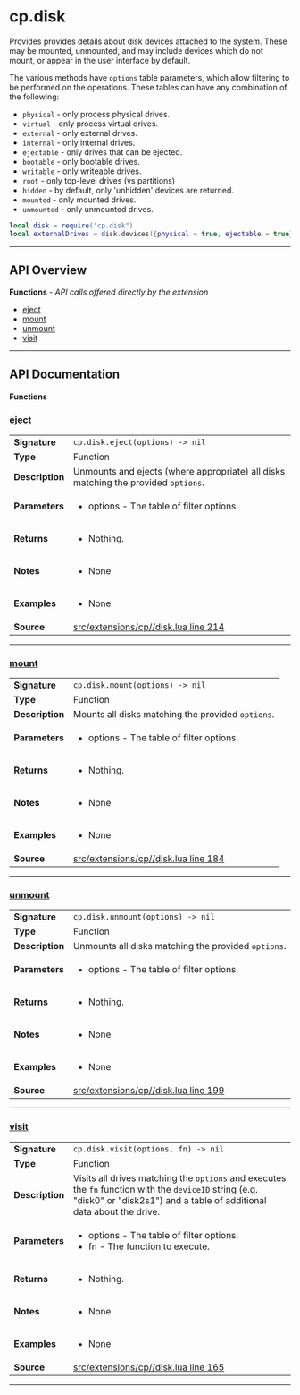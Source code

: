 # cp.disk

Provides provides details about disk devices attached to the system.
These may be mounted, unmounted, and may include devices which do not
mount, or appear in the user interface by default.

The various methods have `options` table parameters, which allow filtering
to be performed on the operations. These tables can have any combination of
the following:

 * `physical`        - only process physical drives.
 * `virtual`         - only process virtual drives.
 * `external`        - only external drives.
 * `internal`        - only internal drives.
 * `ejectable`       - only drives that can be ejected.
 * `bootable`        - only bootable drives.
 * `writable`        - only writeable drives.
 * `root`            - only top-level drives (vs partitions)
 * `hidden`          - by default, only 'unhidden' devices are returned.
 * `mounted`         - only mounted drives.
 * `unmounted`       - only unmounted drives.

```lua
local disk = require("cp.disk")
local externalDrives = disk.devices({physical = true, ejectable = true})
```

---

## API Overview
**Functions** - _API calls offered directly by the extension_
 * [eject](#eject)
 * [mount](#mount)
 * [unmount](#unmount)
 * [visit](#visit)


---

## API Documentation

#### Functions


### [eject](#eject)

|                                             |                                                                                     |
| --------------------------------------------|-------------------------------------------------------------------------------------|
| **Signature**                               | `cp.disk.eject(options) -> nil`                                                                    |
| **Type**                                    | Function                                                                     |
| **Description**                             | Unmounts and ejects (where appropriate) all disks matching the provided `options`.                                                                     |
| **Parameters**                              | <ul><li>options   - The table of filter options.</li></ul> |
| **Returns**                                 | <ul><li>Nothing.</li></ul>          |
| **Notes**                                   | <ul><li>None</li></ul> |
| **Examples**                                | <ul><li>None</li></ul> |
| **Source**                                  | [src/extensions/cp//disk.lua line 214](https://github.com/CommandPost/CommandPost/blob/develop/src/extensions/cp//disk.lua#L214) |

---


### [mount](#mount)

|                                             |                                                                                     |
| --------------------------------------------|-------------------------------------------------------------------------------------|
| **Signature**                               | `cp.disk.mount(options) -> nil`                                                                    |
| **Type**                                    | Function                                                                     |
| **Description**                             | Mounts all disks matching the provided `options`.                                                                     |
| **Parameters**                              | <ul><li>options   - The table of filter options.</li></ul> |
| **Returns**                                 | <ul><li>Nothing.</li></ul>          |
| **Notes**                                   | <ul><li>None</li></ul> |
| **Examples**                                | <ul><li>None</li></ul> |
| **Source**                                  | [src/extensions/cp//disk.lua line 184](https://github.com/CommandPost/CommandPost/blob/develop/src/extensions/cp//disk.lua#L184) |

---


### [unmount](#unmount)

|                                             |                                                                                     |
| --------------------------------------------|-------------------------------------------------------------------------------------|
| **Signature**                               | `cp.disk.unmount(options) -> nil`                                                                    |
| **Type**                                    | Function                                                                     |
| **Description**                             | Unmounts all disks matching the provided `options`.                                                                     |
| **Parameters**                              | <ul><li>options   - The table of filter options.</li></ul> |
| **Returns**                                 | <ul><li>Nothing.</li></ul>          |
| **Notes**                                   | <ul><li>None</li></ul> |
| **Examples**                                | <ul><li>None</li></ul> |
| **Source**                                  | [src/extensions/cp//disk.lua line 199](https://github.com/CommandPost/CommandPost/blob/develop/src/extensions/cp//disk.lua#L199) |

---


### [visit](#visit)

|                                             |                                                                                     |
| --------------------------------------------|-------------------------------------------------------------------------------------|
| **Signature**                               | `cp.disk.visit(options, fn) -> nil`                                                                    |
| **Type**                                    | Function                                                                     |
| **Description**                             | Visits all drives matching the `options` and executes the `fn` function with the `deviceID` string (e.g. "disk0" or "disk2s1") and a table of additional data about the drive.                                                                     |
| **Parameters**                              | <ul><li>options   - The table of filter options.</li><li>fn        - The function to execute.</li></ul> |
| **Returns**                                 | <ul><li>Nothing.</li></ul>          |
| **Notes**                                   | <ul><li>None</li></ul> |
| **Examples**                                | <ul><li>None</li></ul> |
| **Source**                                  | [src/extensions/cp//disk.lua line 165](https://github.com/CommandPost/CommandPost/blob/develop/src/extensions/cp//disk.lua#L165) |

---

